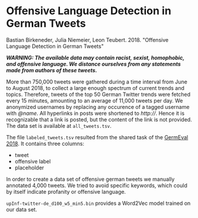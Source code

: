 # Offensive Language Detection in German Tweets

Bastian Birkeneder, Julia Niemeier, Leon Teubert. 2018. "Offensive Language Detection in German Tweets"

***WARNING: The available data may contain racist, sexist, homophobic, and offensive language. We distance ourselves from any statements made from authors of these tweets.***

More than 750,000 tweets were gathered during a time interval from June to August 2018, to collect a large enough spectrum of current trends and topics. Therefore, tweets of the top 50 German Twitter trends were fetched every 15 minutes, amounting to an average of 11,000 tweets per day. We anonymized usernames by replacing any occurence of a tagged username with *@name*. All hyperlinks in posts were shortened to *http://*. Hence it is recognizable that a link is posted, but the content of the link is not provided. The data set is available at `all_tweets.tsv`.

The file `labeled_tweets.tsv` resulted from the shared task of the [GermEval 2018](https://projects.fzai.h-da.de/iggsa/). It contains three columns:

- tweet
- offensive label
- placeholder

In order to create a data set of offensive german tweets we manually annotated 4,000 tweets. We tried to avoid specific keywords, which could by itself indicate profanity or offensive language.

`upInf-twitter-de_d100_w5_min5.bin` provides a Word2Vec model trained on our data set.
